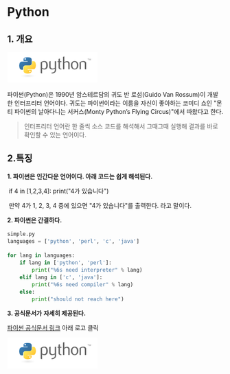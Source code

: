 # Python



## 1. 개요

![파이썬](./따라만들기.assets/python.png)

파이썬(Python)은 1990년 암스테르담의 귀도 반 로섬(Guido Van Rossum)이 개발한 인터프리터 언어이다. 귀도는 파이썬이라는 이름을 자신이 좋아하는 코미디 쇼인 "몬티 파이썬의 날아다니는 서커스(Monty Python’s Flying Circus)"에서 따왔다고 한다.

> 인터프리터 언어란 한 줄씩 소스 코드를 해석해서 그때그때 실행해 결과를 바로 확인할 수 있는 언어이다.



## 2.특징

**1. 파이썬은 인간다운 언어이다. 아래 코드는 쉽게 해석된다.**

​	if 4 in [1,2,3,4]: print("4가 있습니다")

​	만약 4가 1, 2, 3, 4 중에 있으면 "4가 있습니다"를 출력한다. 라고 말이다.

**2. 파이썬은 간결하다.**

```python
simple.py
languages = ['python', 'perl', 'c', 'java']

for lang in languages:
	if lang in ['python', 'perl']:
		print("%6s need interpreter" % lang)
	elif lang in ['c', 'java']:
		print("%6s need compiler" % lang)
	else:
		print("should not reach here")
```



**3. 공식문서가** **자세히 제공된다.**

[파이썬 공식문서 링크](https://docs.python.org/3/) 아래 로고 클릭

[<img style="center-allign" src="./따라만들기.assets/python-16569953666612.png">](https://docs.python.org/3/)

   

